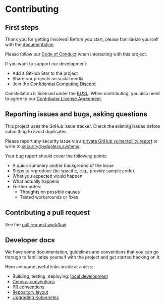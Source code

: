 # Contributing

## First steps

Thank you for getting involved! Before you start, please familiarize yourself with the [documentation](https://docs.edgeless.systems/constellation).

Please follow our [Code of Conduct](CODE_OF_CONDUCT.md) when interacting with this project.

If you want to support our development:

* Add a GitHub Star to the project
* Share our projects on social media
* Join the [Confidential Computing Discord](https://discord.gg/rH8QTH56JN)

Constellation is licensed under the [BUSL](LICENSE). When contributing, you also need to agree to our [Contributor License Agreement](https://cla-assistant.io/edgelesssys/constellation).

## Reporting issues and bugs, asking questions

This project uses the GitHub issue tracker. Check the existing issues before submitting to avoid duplicates.

Please report any security issue via a [private GitHub vulnerability report](https://github.com/edgelesssys/constellation/security/advisories/new) or write to <security@edgeless.systems>.

Your bug report should cover the following points:

* A quick summary and/or background of the issue
* Steps to reproduce (be specific, e.g., provide sample code)
* What you expected would happen
* What actually happens
* Further notes:
  * Thoughts on possible causes
  * Tested workarounds or fixes

## Contributing a pull request

See the [pull request workflow](./dev-docs/workflows/pull-request.md).

## Developer docs

We have some documentation, guidelines and conventions that you can go through to familiarize yourself with the project and get started hacking on it.

Here are some useful links inside `dev-docs`:

* Building, testing, deploying: [local development](/dev-docs/workflows/build-develop-deploy.md)
* [General conventions](/dev-docs/conventions.md)
* [PR conventions](/dev-docs/workflows/pull-request.md#conventions)
* [Repository layout](/dev-docs/layout.md#repository-layout)
* [Upgrading Kubernetes](/dev-docs/workflows/upgrade-kubernetes.md)
